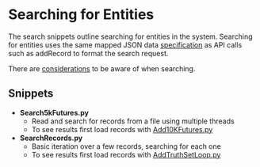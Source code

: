 # Searching for Entities
The search snippets outline searching for entities in the system. Searching for entities uses the same mapped JSON data [specification](https://senzing.zendesk.com/hc/en-us/articles/231925448-Generic-Entity-Specification-JSON-CSV-Mapping) as API calls such as addRecord to format the search request.

There are [considerations](https://senzing.zendesk.com/hc/en-us/articles/360007880814-Guidelines-for-Successful-Entity-Searching) to be aware of when searching.

## Snippets
* **Search5kFutures.py**
    * Read and search for records from a file using multiple threads
    * To see results first load records with [Add10KFutures.py](../Loading/Add10KFutures.py)
* **SearchRecords.py**
    * Basic iteration over a few records, searching for each one
    * To see results first load records with [AddTruthSetLoop.py](../Loading/AddTruthsetLoop.py)

